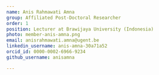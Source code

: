 ```yaml
---
name: Anis Rahmawati Amna
group: Affiliated Post-Doctoral Researcher
order: 1
position: Lecturer at Brawijaya University (Indonesia)
photo: member-anis-amna.png
email: anisrahmawati.amna@ugent.be
linkedin_username: anis-amna-30a71a52
orcid_id: 0000-0002-6966-9234
github_username: anisamna

---
```

